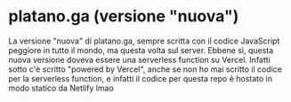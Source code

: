 # platano.ga (versione "nuova")
La versione "nuova" di platano.ga, sempre scritta con il codice JavaScript peggiore in tutto il mondo, ma questa volta sul server. Ebbene sì, questa nuova versione doveva essere una serverless function su Vercel. Infatti sotto c'è scritto "powered by Vercel", anche se non ho mai scritto il codice per la serverless function, e infatti il codice per questa repo è hostato in modo statico da Netlify lmao
